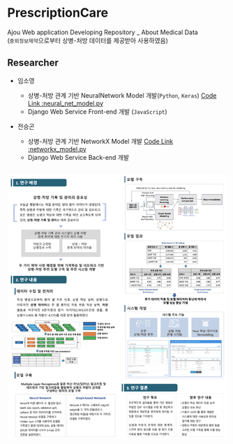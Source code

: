 # PrescriptionCare

Ajou Web application Developing Repository _ About Medical Data   
(`중외정보제약`으로부터 상병-처방 데이터를 제공받아 사용하였음)

## Researcher

- 임소영 
  - 상병-처방 관계 기반 NeuralNetwork Model 개발(`Python`, `Keras`) [Code Link :neural_net_model.py](https://github.com/sy2399/PrescriptionCare/blob/master/matchings/neural_net_model.py) 
  - Django Web Service Front-end 개발 (`JavaScript`) 
  
- 전승곤 
  - 상병-처방 관계 기반 NetworkX Model 개발 [Code Link :networkx_model.py](https://github.com/sy2399/PrescriptionCare/blob/master/matchings/networkx_model.py)
  - Django Web Service Back-end 개발

##
![Poster of this Project](https://github.com/sy2399/PrescriptionCare/blob/master/Poster_img.png)
